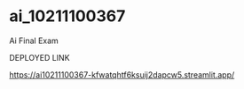 # ai_10211100367
Ai  Final Exam


DEPLOYED LINK 

https://ai10211100367-kfwatqhtf6ksuij2dapcw5.streamlit.app/
